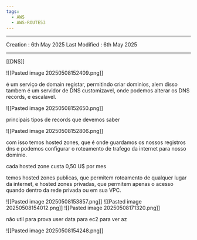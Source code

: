 ```yaml
---
tags:
  - AWS
  - AWS-ROUTE53
---
```

---
Creation : 6th May 2025
Last Modified : 6th May 2025
___
[[DNS]]

![[Pasted image 20250508152409.png]]

é um serviço de domain registar, permitindo criar dominios, alem disso tambem é um servidor de DNS customizavel, onde podemos alterar os DNS records, e escalavel.

![[Pasted image 20250508152650.png]]

principais tipos de records que devemos saber

![[Pasted image 20250508152806.png]]

com isso temos hosted zones, que é onde guardamos os nossos registros dns e podemos configurar o roteamento de trafego da internet para nosso dominio.

cada hosted zone custa 0,50 U$ por mes

temos hosted zones publicas, que permitem roteamento de qualquer lugar da internet, e hosted zones privadas, que permitem apenas o acesso quando dentro da rede privada ou em sua VPC.

![[Pasted image 20250508153857.png]]
![[Pasted image 20250508154012.png]]
![[Pasted image 20250508171320.png]]

não util para prova
user data para ec2 para ver az

![[Pasted image 20250508154248.png]]

